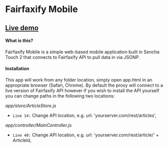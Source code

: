 Fairfaxify Mobile
=============

## [Live demo](http://limelightdigitalusa.com/fairfaxify/mobile "Fairfaxify Mobile")

#### What is this?

Fairfaxify Mobile is a simple web-based mobile application built in Sencha Touch 2 that connects to Fairfaxify API to pull data in via JSONP.

#### Installation

This app will work from any folder location, simply open app.html in an appropriate browser (Safari, Chrome). By default the proxy will connect to a live version of Fairfaxify API however if you wish to install the API yourself you can change paths in the following two locations:

*app/store/ArticleStore.js*

 - `Line 14:` Change API location, e.g. url: 'yourserver.com/rest/articles',

*app/controller/MainController.js*

 - `Line 40:` Change API location, e.g. url: 'yourserver.com/rest/article/' + ArticleId,